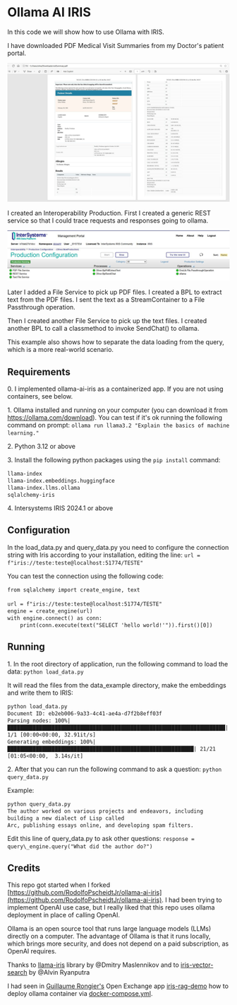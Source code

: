 # Ollama AI IRIS

In this code we will show how to use Ollama with IRIS.

I have downloaded PDF Medical Visit Summaries from my Doctor's patient portal.

![screenshot](https://github.com/oliverwilms/bilder/blob/main/visitSummary.JPG)

I created an Interoperability Production. First I created a generic REST service so that I could trace requests and responses going to ollama.

![screenshot](https://github.com/oliverwilms/bilder/blob/main/Oliver_NewProduction.JPG)

Later I added a File Service to pick up PDF files. I created a BPL to extract text from the PDF files. I sent the text as a StreamContainer to a File Passthrough operation.

Then I created another File Service to pick up the text files. I created another BPL to call a classmethod to invoke SendChat() to ollama.


This example also shows how to separate the data loading from the query, which is a more real-world scenario.

## Requirements

0\. I implemented ollama-ai-iris as a containerized app. If you are not using containers, see below.

1\. Ollama installed and running on your computer (you can download it from https://ollama.com/download). You can test if it's ok running the following command on prompt: `ollama run llama3.2 "Explain the basics of machine learning."`

2\. Python 3.12 or above

3\. Install the following python packages using the `pip install` command:
```
llama-index
llama-index.embeddings.huggingface
llama-index.llms.ollama
sqlalchemy-iris
```

4\. Intersystems IRIS 2024.1 or above

## Configuration

In the load\_data.py and query\_data.py you need to configure the connection string with Iris according to your installation, editing the line: `url = f"iris://teste:teste@localhost:51774/TESTE"`

You can test the connection using the following code:
```
from sqlalchemy import create_engine, text

url = f"iris://teste:teste@localhost:51774/TESTE"
engine = create_engine(url)
with engine.connect() as conn:
    print(conn.execute(text("SELECT 'hello world!'")).first()[0])
```

## Running

1\. In the root directory of application, run the following command to load the data: `python load_data.py`

It will read the files from the data_example directory, make the embeddings and write them to IRIS:
```
python load_data.py
Document ID: eb2eb006-9a33-4c41-ae4a-d7f2b8eff03f
Parsing nodes: 100%|█████████████████████████████████████████████████████████████████████| 1/1 [00:00<00:00, 32.91it/s]
Generating embeddings: 100%|███████████████████████████████████████████████████████████| 21/21 [01:05<00:00,  3.14s/it]
```
2\. After that you can run the following command to ask a question: `python query_data.py`

Example:
```
python query_data.py
The author worked on various projects and endeavors, including building a new dialect of Lisp called
Arc, publishing essays online, and developing spam filters.
```

Edit this line of query_data.py to ask other questions: `response = query\_engine.query("What did the author do?")`

## Credits

This repo got started when I forked [https://github.com/RodolfoPscheidtJr/ollama-ai-iris](https://github.com/RodolfoPscheidtJr/ollama-ai-iris). I had been trying to implement OpenAI use case, but I really liked that this repo uses ollama deployment in place of calling OpenAI.

Ollama is an open source tool that runs large language models (LLMs) directly on a computer. The advantage of Ollama is that it runs locally, which brings more security, and does not depend on a paid subscription, as OpenAI requires.

Thanks to [llama-iris](https://openexchange.intersystems.com/package/llama-iris) library by @Dmitry Maslennikov and to [iris-vector-search](https://openexchange.intersystems.com/package/iris-vector-search) by @Alvin Ryanputra 

I had seen in [Guillaume Rongier's](https://github.com/grongierisc) Open Exchange app [iris-rag-demo](https://openexchange.intersystems.com/package/iris-rag-demo) how to deploy ollama container via [docker-compose.yml](https://github.com/grongierisc/iris-rag-demo/blob/master/docker-compose.yml).
